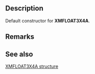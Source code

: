 ## Description

Default constructor for **XMFLOAT3X4A**.

## Remarks

## See also

[XMFLOAT3X4A structure](https://learn.microsoft.com/windows/win32/api/directxmath/ns-directxmath-xmfloat3x4a)